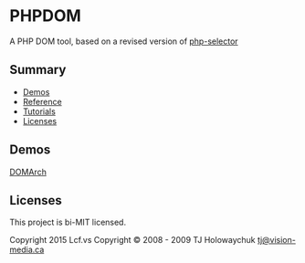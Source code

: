 # <a name="title">PHPDOM</a>

A PHP DOM tool, based on a revised version of [php-selector](https://github.com/tj/php-selector)

## <a name="summary">Summary</a>
* [Demos](#demos)
* [Reference](./reference/index.md#title)
* [Tutorials](./tutorials/index.md#title)
* [Licenses](#licenses)

## <a name="demos">Demos</a>
[DOMArch](https://github.com/Lcfvs/DOMArch)

## <a name="licenses">Licenses</a>
This project is bi-MIT licensed.

Copyright 2015 Lcf.vs
Copyright © 2008 - 2009 TJ Holowaychuk <tj@vision-media.ca>